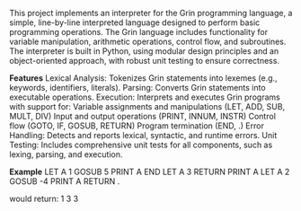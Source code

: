 This project implements an interpreter for the Grin programming language, a simple, line-by-line interpreted language designed to perform basic programming operations. 
The Grin language includes functionality for variable manipulation, arithmetic operations, control flow, and subroutines. 
The interpreter is built in Python, using modular design principles and an object-oriented approach, with robust unit testing to ensure correctness.

**Features**
Lexical Analysis: Tokenizes Grin statements into lexemes (e.g., keywords, identifiers, literals).
Parsing: Converts Grin statements into executable operations.
Execution: Interprets and executes Grin programs with support for:
Variable assignments and manipulations (LET, ADD, SUB, MULT, DIV)
Input and output operations (PRINT, INNUM, INSTR)
Control flow (GOTO, IF, GOSUB, RETURN)
Program termination (END, .)
Error Handling: Detects and reports lexical, syntactic, and runtime errors.
Unit Testing: Includes comprehensive unit tests for all components, such as lexing, parsing, and execution.


**Example**
LET A 1
GOSUB 5
PRINT A
END
LET A 3
RETURN
PRINT A
LET A 2
GOSUB -4
PRINT A
RETURN
.

would return:
1
3
3
